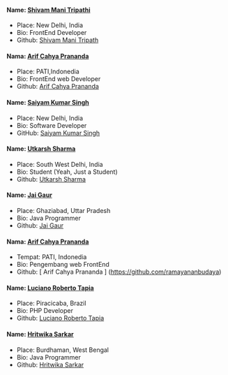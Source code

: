 #### Name: [Shivam Mani Tripathi](https://github.com/geekcodershivam)
- Place: New Delhi, India
- Bio: FrontEnd Developer
- Github: [Shivam Mani Tripath](https://github.com/geekcodershivam)

#### Nama: [Arif Cahya Prananda](https://github/com/boscahya)
- Place: PATI,Indonedia
- Bio: FrontEnd web Developer
- Github: [Arif Cahya Prananda](https://github.com/boscahya)

#### Name: [Saiyam Kumar Singh](https://github.com/saiyampaliwal)
- Place: New Delhi, India
- Bio: Software Developer
- GitHub: [Saiyam Kumar Singh](https://github.com/saiyampaliwal)

#### Name: [Utkarsh Sharma](https://github.com/utkzas)
- Place: South West Delhi, India
- Bio: Student (Yeah, Just a Student)
- Github: [Utkarsh Sharma](https://github.com/utkzas)

#### Name: [Jai Gaur](https://github.com/Jai-Gaur-26)
- Place: Ghaziabad, Uttar Pradesh
- Bio: Java Programmer
- Github: [Jai Gaur](https://github.com/Jai-Gaur-26)

####  Nama: [ Arif Cahya Prananda ](https://github.com/ramayanabudaya)
- Tempat: PATI, Indonedia
- Bio: Pengembang web FrontEnd
- Github: [ Arif Cahya Prananda ] (https://github.com/ramayananbudaya)

#### Name: [Luciano Roberto Tapia](https://github.com/lucianotapia)
- Place: Piracicaba, Brazil
- Bio: PHP Developer
- Github: [Luciano Roberto Tapia](https://github.com/lucianotapia)

#### Name: [Hritwika Sarkar](https://github.com/Hrit20)
- Place: Burdhaman, West Bengal
- Bio: Java Programmer
- Github: [Hritwika Sarkar](https://github.com/Hrit20)

